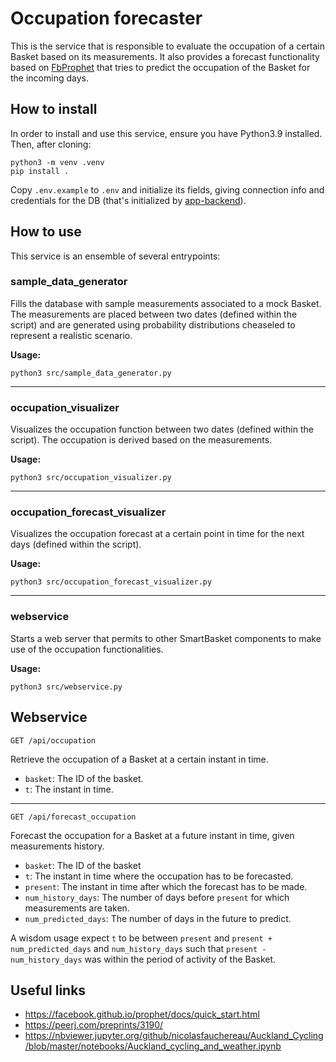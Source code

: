# Occupation forecaster

This is the service that is responsible to evaluate the occupation of a certain Basket based on its measurements.
It also provides a forecast functionality based on [FbProphet](https://facebook.github.io/prophet/) that tries to predict
the occupation of the Basket for the incoming days.

## How to install

In order to install and use this service, ensure you have Python3.9 installed. Then, after cloning:

```
python3 -m venv .venv
pip install .
```

Copy `.env.example` to `.env` and initialize its fields, giving connection info and credentials for the DB (that's initialized by [app-backend](https://github.com/smarter-play/app-backend/)).

## How to use

This service is an ensemble of several entrypoints:

### sample_data_generator

Fills the database with sample measurements associated to a mock Basket. The measurements are placed between two dates (defined within the script) and are generated using probability distributions cheaseled to represent a realistic scenario.

**Usage:**
```
python3 src/sample_data_generator.py
```

---

### occupation_visualizer

Visualizes the occupation function between two dates (defined within the script). The occupation is derived based on the measurements.

**Usage:**
```
python3 src/occupation_visualizer.py
```

---

### occupation_forecast_visualizer

Visualizes the occupation forecast at a certain point in time for the next days (defined within the script).

**Usage:**
```
python3 src/occupation_forecast_visualizer.py
```

---

### webservice

Starts a web server that permits to other SmartBasket components to make use of the occupation functionalities.

**Usage:**

```
python3 src/webservice.py
```

## Webservice

```
GET /api/occupation
```

Retrieve the occupation of a Basket at a certain instant in time.

- `basket`: The ID of the basket.
- `t`: The instant in time.

---

```
GET /api/forecast_occupation
```

Forecast the occupation for a Basket at a future instant in time, given measurements history.

- `basket`: The ID of the basket
- `t`: The instant in time where the occupation has to be forecasted.
- `present`: The instant in time after which the forecast has to be made.
- `num_history_days`: The number of days before `present` for which measurements are taken.
- `num_predicted_days`: The number of days in the future to predict.

A wisdom usage expect `t` to be between `present` and `present + num_predicted_days` and `num_history_days` such that `present - num_history_days` was within the period of activity of the Basket.

## Useful links

- https://facebook.github.io/prophet/docs/quick_start.html
- https://peerj.com/preprints/3190/
- https://nbviewer.jupyter.org/github/nicolasfauchereau/Auckland_Cycling/blob/master/notebooks/Auckland_cycling_and_weather.ipynb
